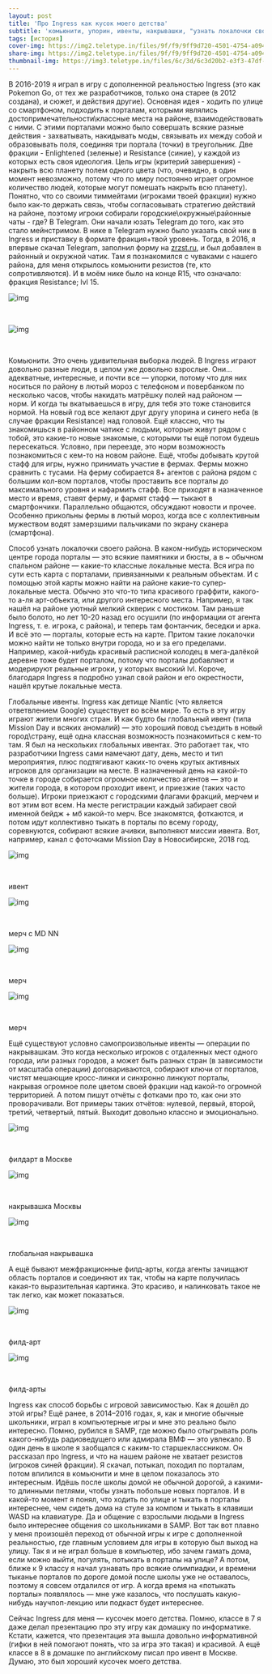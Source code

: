 ```yaml
---
layout: post
title: 'Про Ingress как кусок моего детства'
subtitle: 'комьюнити, упорин, ивенты, накрывашки, "узнать локалочки своего района", способ борьбы с игровой зависимостью'
tags: [история]
cover-img: https://img2.teletype.in/files/9f/f9/9ff9d720-4501-4754-a094-27a334d79bcb.png
share-img: https://img2.teletype.in/files/9f/f9/9ff9d720-4501-4754-a094-27a334d79bcb.png
thumbnail-img: https://img3.teletype.in/files/6c/3d/6c3d20b2-e3f3-47df-bfb0-77593824aca1.png
---
```


В 2016-2019 я играл в игру с дополненной реальностью Ingress (это как Pokemon Go, от тех же разработчиков, только она старее (в 2012 создана), и сюжет, и действия другие). Основная идея - ходить по улице со смартфоном, подходить к порталам, которыми являлись достопримечательности\классные места на районе, взаимодействовать с ними. С этими порталами можно было совершать всякие разные действия - захватывать, накидывать моды, связывать их между собой и образовывать поля, соединяя три портала (точки) в треугольник. Две фракции - Enlightened (зеленые) и Resistance (синие), у каждой из которых есть своя идеология. Цель игры (критерий завершения) - накрыть всю планету полем одного цвета (что, очевидно, в один момент невозможно, потому что по миру постоянно играет огромное количество людей, которые могут помешать накрыть всю планету). Понятно, что со своими тиммейтами (игроками твоей фракции) нужно было как-то держать связь, чтобы согласовывать стратегию действий на районе, поэтому игроки собирали городские\окружные\районные чаты - где? В Telegram. Они начали юзать Telegram до того, как это стало мейнстримом. В нике в Telegram нужно было указать свой ник в Ingress и приставку в формате фракция+твой уровень. Тогда, в 2016, я впервые скачал Telegram, заполнил форму на [zrzst.ru](https://zrzst.ru), и был добавлен в районный и окружной чатик. Там я познакомился с чуваками с нашего района, для меня открылось комьюнити резистов (те, кто сопротивляются). И в моём нике было на конце R15, что означало: фракция Resistance; lvl 15.

![img](https://img3.teletype.in/files/e0/68/e068b17c-2d33-4174-8050-56a869c18139.png)

​		

![img](https://img1.teletype.in/files/46/0d/460df1fd-46fd-40ab-849e-8c134b50dc32.png)

​		

Комьюнити. Это очень удивительная выборка людей. В Ingress играют довольно разные люди, в целом уже довольно взрослые. Они… адекватные, интересные, и почти все — упорки, потому что для них носиться по району в лютый мороз с телефоном и повербанком по несколько часов, чтобы накидать матрёшку полей над районом — норм. И когда ты вкатываешься в игру, для тебя это тоже становится нормой. На новый год все желают друг другу упорина и синего неба (в случае фракции Resistance) над головой. Ещё классно, что ты знакомишься в районном чатике с людьми, которые живут рядом с тобой, это какие-то новые знакомые, с которыми ты ещё потом будешь пересекаться. Условно, при переезде, это норм возможность познакомиться с кем-то на новом районе. Ещё, чтобы добывать крутой стафф для игры, нужно принимать участие в фермах. Фермы можно сравнить с тусами. На ферму собирается 8+ агентов с района рядом с большим кол-вом порталов, чтобы проставить все порталы до максимального уровня и нафармить стафф. Все приходят в назначенное место и время, ставят ферму, и фармят стафф — тыкают в смартфончики. Параллельно общаются, обсуждают новости и прочее. Особенно прикольны фермы в лютый мороз, когда все с коллективным мужеством водят замерзшими пальчиками по экрану сканера (смартфона).

Способ узнать локалочки своего района. В каком-нибудь историческом центре города порталы — это всякие памятники и бюсты, а в ~ обычном спальном районе — какие-то классные локальные места. Вся игра по сути есть карта с порталами, привязанными к реальным объектам. И с помощью этой карты можно найти на районе какие-то супер-локальные места. Обычно это что-то типа красивого граффити, какого-то а-ля арт-объекта, или другого интересного места. Например, я так нашёл на районе уютный мелкий скверик с мостиком. Там раньше было болото, но лет 10-20 назад его осушили (по информации от агента Ingress, т. е. игрока, с района), и теперь там фонтанчик, беседки и арка. И всё это — порталы, которые есть на карте. Притом такие локалочки можно найти не только внутри города, но и за его пределами. Например, какой-нибудь красивый расписной колодец в мега-далёкой деревне тоже будет порталом, потому что порталы добавляют и модерируют реальные игроки, у которых высокий lvl. Короче, благодаря Ingress я подробно узнал свой район и его окрестности, нашёл крутые локальные места.

Глобальные ивенты. Ingress как детище Niantic (что является ответвлением Google) существует во всём мире. То есть в эту игру играют жители многих стран. И как будто бы глобальный ивент (типа Mission Day и всяких аномалий) — это хороший повод съездить в новый город\страну, ещё одна классная возможность познакомиться с кем-то там. Я был на нескольких глобальных ивентах. Это работает так, что разработчики Ingress сами намечают дату, день, место и тип мероприятия, плюс подтягивают каких-то очень крутых активных игроков для организации на месте. В назначенный день на какой-то точке в городе собирается огромное количество агентов — это и жители города, в котором проходит ивент, и приезжие (таких часто больше). Игроки приезжают с городскими флагами фракций, мерчем и вот этим вот всем. На месте регистрации каждый забирает свой именной бейдж + мб какой-то мерч. Все знакомятся, фоткаются, и потом идут коллективно тыкать в порталы по всему городу, соревнуются, собирают всякие ачивки, выполняют миссии ивента. Вот, например, канал с фоточками Mission Day в Новосибирске, 2018 год.

![img](https://img3.teletype.in/files/6c/3d/6c3d20b2-e3f3-47df-bfb0-77593824aca1.png)

​		

ивент

![img](https://i.ytimg.com/vi/yHsJ0G4xt0U/maxresdefault.jpg)

​		

мерч с MD NN

![img](https://img3.teletype.in/files/63/ac/63acc614-1f2f-4835-93a9-9e30e88e4f22.png)

​		

мерч

![img](https://img2.teletype.in/files/9f/f9/9ff9d720-4501-4754-a094-27a334d79bcb.png)

​		

мерч

Ещё существуют условно самопроизвольные ивенты — операции по накрывашкам. Это когда несколько игроков с отдаленных мест одного города, или разных городов, а может быть разных стран (в зависимости от масштаба операции) договариваются, собирают ключи от порталов, чистят мешающие кросс-линки и синхронно линкуют порталы, накрывая огромное поле цветом своей фракции над какой-то огромной территорией. А потом пишут отчёты с фотками про то, как они это проворачивали. Вот примеры таких отчётов: нулевой, первый, второй, третий, четвертый, пятый. Выходит довольно классно и эмоционально.

![img](https://img4.teletype.in/files/3b/6a/3b6a90f8-820f-4f8d-94e8-aee56ce828bf.png)

​		

филдарт в Москве

![img](https://img2.teletype.in/files/d9/de/d9dea570-d510-4b96-b462-b968fb451304.png)

​		

накрывашка Москвы

![img](https://img3.teletype.in/files/e3/06/e306a20e-0fb5-4b25-96dc-dff092318243.png)

​		

глобальная накрывашка

А ещё бывают межфракционные филд-арты, когда агенты зачищают область порталов и соединяют их так, чтобы на карте получилась какая-то выразительная картинка. Это красиво, и налинковать такое не так легко, как может показаться.

![img](https://lh6.googleusercontent.com/Vtpc5HS1DF8oC57IlLKA3amM5SsslnspQJ0ly5JtneN6Ry2rMwik8xgRgnqEF1Q7JW8Af1M0hL1RnpXnhtrGYquapC3FjtoLeLYYUTI1sNFg27ysVZ33TPw7_rc26OHy8XN9_C5d)

​		

филд-арт

![img](https://img1.teletype.in/files/0e/02/0e02bed2-a5c2-43ec-880e-f652550ea84d.png)

​		

филд-арты

Ingress как способ борьбы с игровой зависимостью. Как я дошёл до этой игры? Ещё ранее, в 2014–2016 годах, я, как и многие обычные школьники, играл в компьютерные игры и мне это реально было интересно. Помню, рубился в SAMP, где можно было отыгрывать роль какого-нибудь радиоведущего или адмирала ВМФ — это увлекало. В один день в школе я заобщался с каким-то старшеклассником. Он рассказал про Ingress, и что на нашем районе не хватает резистов (игроков синей фракции). Я скачал, потыкал, походил по порталам, потом впилился в комьюнити и мне в целом показалось это интересным. Идёшь после школы домой не обычной дорогой, а какими-то длинными петлями, чтобы узнать побольше новых порталов. И в какой-то момент я понял, что ходить по улице и тыкать в порталы интереснее, чем сидеть дома на стуле за компом и тыкать в клавиши WASD на клавиатуре. Да и общение с взрослыми людьми в Ingress было интереснее общения со школьниками в SAMP. Вот так вот плавно у меня произошёл переход от обычной игры к игре с дополненной реальностью, где главным условием для игры в которую был выход на улицу. Так я и не играл больше в компьютер, ибо зачем гамать дома, если можно выйти, погулять, потыкать в порталы на улице? А потом, ближе к 9 классу я начал узнавать про всякие олимпиадки, и времени тыканье порталов по дороге домой после школы уже не оставалось, поэтому я совсем отдалился от игр. А когда время на «потыкать порталы» появлялось — мне уже казалось, что послушать какую-нибудь научпоп-лекцию или подкаст будет интереснее.

Сейчас Ingress для меня — кусочек моего детства. Помню, классе в 7 я даже делал презентацию про эту игру как домашку по информатике. Кстати, кажется, что презентация эта вышла довольно информативной (гифки в ней помогают понять, что за игра это такая) и красивой. А ещё классе в 8 в домашке по английскому писал про ивент в Москве. Думаю, это был хороший кусочек моего детства.
